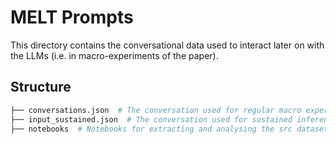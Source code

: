 # MELT Prompts

This directory contains the conversational data used to interact later on with the LLMs (i.e. in macro-experiments of the paper).


## Structure

```bash
├── conversations.json  # The conversation used for regular macro experiments
├── input_sustained.json  # The conversation used for sustained inference experiments
├── notebooks  # Notebooks for extracting and analysing the src dataset
```